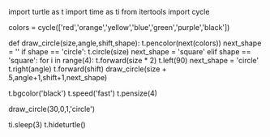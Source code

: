 import turtle as t
import time as ti
from itertools import cycle

colors = cycle(['red','orange','yellow','blue','green','purple','black'])

def draw_circle(size,angle,shift,shape):
    t.pencolor(next(colors))
    next_shape = ''
    if shape == 'circle':
        t.circle(size)
        next_shape = 'square'
    elif shape == 'square':
        for i in range(4):
            t.forward(size * 2)
            t.left(90)
        next_shape = 'circle'
    t.right(angle)
    t.forward(shift)
    draw_circle(size + 5,angle+1,shift+1,next_shape)

t.bgcolor('black')
t.speed('fast')
t.pensize(4)

draw_circle(30,0,1,'circle')

ti.sleep(3)
t.hideturtle()
